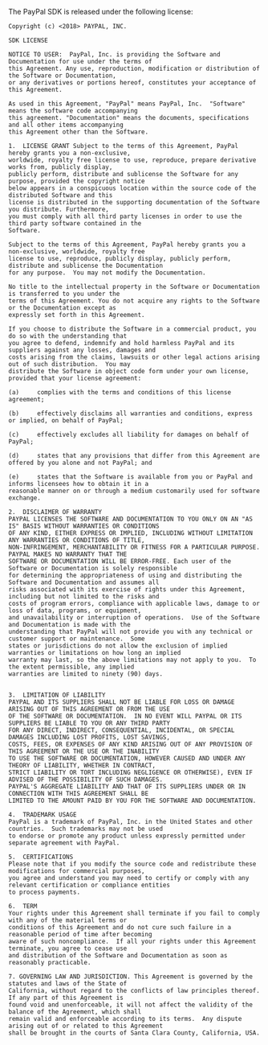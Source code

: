 The PayPal SDK is released under the following license:

    Copyright (c) <2018> PAYPAL, INC.

    SDK LICENSE

    NOTICE TO USER:  PayPal, Inc. is providing the Software and Documentation for use under the terms of 
    this Agreement. Any use, reproduction, modification or distribution of the Software or Documentation, 
    or any derivatives or portions hereof, constitutes your acceptance of this Agreement.

    As used in this Agreement, "PayPal" means PayPal, Inc.  "Software" means the software code accompanying
    this agreement. "Documentation" means the documents, specifications and all other items accompanying 
    this Agreement other than the Software.

    1.  LICENSE GRANT Subject to the terms of this Agreement, PayPal hereby grants you a non-exclusive, 
    worldwide, royalty free license to use, reproduce, prepare derivative works from, publicly display, 
    publicly perform, distribute and sublicense the Software for any purpose, provided the copyright notice
    below appears in a conspicuous location within the source code of the distributed Software and this 
    license is distributed in the supporting documentation of the Software you distribute. Furthermore, 
    you must comply with all third party licenses in order to use the third party software contained in the 
    Software.

    Subject to the terms of this Agreement, PayPal hereby grants you a non-exclusive, worldwide, royalty free
    license to use, reproduce, publicly display, publicly perform, distribute and sublicense the Documentation 
    for any purpose.  You may not modify the Documentation.

    No title to the intellectual property in the Software or Documentation is transferred to you under the 
    terms of this Agreement. You do not acquire any rights to the Software or the Documentation except as 
    expressly set forth in this Agreement.

    If you choose to distribute the Software in a commercial product, you do so with the understanding that 
    you agree to defend, indemnify and hold harmless PayPal and its suppliers against any losses, damages and 
    costs arising from the claims, lawsuits or other legal actions arising out of such distribution.  You may 
    distribute the Software in object code form under your own license, provided that your license agreement:

    (a)     complies with the terms and conditions of this license agreement;

    (b)     effectively disclaims all warranties and conditions, express or implied, on behalf of PayPal;

    (c)     effectively excludes all liability for damages on behalf of PayPal;

    (d)     states that any provisions that differ from this Agreement are offered by you alone and not PayPal; and

    (e)     states that the Software is available from you or PayPal and informs licensees how to obtain it in a 
    reasonable manner on or through a medium customarily used for software exchange.

    2.  DISCLAIMER OF WARRANTY
    PAYPAL LICENSES THE SOFTWARE AND DOCUMENTATION TO YOU ONLY ON AN "AS IS" BASIS WITHOUT WARRANTIES OR CONDITIONS 
    OF ANY KIND, EITHER EXPRESS OR IMPLIED, INCLUDING WITHOUT LIMITATION ANY WARRANTIES OR CONDITIONS OF TITLE, 
    NON-INFRINGEMENT, MERCHANTABILITY OR FITNESS FOR A PARTICULAR PURPOSE.  PAYPAL MAKES NO WARRANTY THAT THE 
    SOFTWARE OR DOCUMENTATION WILL BE ERROR-FREE. Each user of the Software or Documentation is solely responsible 
    for determining the appropriateness of using and distributing the Software and Documentation and assumes all 
    risks associated with its exercise of rights under this Agreement, including but not limited to the risks and 
    costs of program errors, compliance with applicable laws, damage to or loss of data, programs, or equipment, 
    and unavailability or interruption of operations.  Use of the Software and Documentation is made with the 
    understanding that PayPal will not provide you with any technical or customer support or maintenance.  Some 
    states or jurisdictions do not allow the exclusion of implied warranties or limitations on how long an implied 
    warranty may last, so the above limitations may not apply to you.  To the extent permissible, any implied 
    warranties are limited to ninety (90) days.


    3.  LIMITATION OF LIABILITY
    PAYPAL AND ITS SUPPLIERS SHALL NOT BE LIABLE FOR LOSS OR DAMAGE ARISING OUT OF THIS AGREEMENT OR FROM THE USE 
    OF THE SOFTWARE OR DOCUMENTATION.  IN NO EVENT WILL PAYPAL OR ITS SUPPLIERS BE LIABLE TO YOU OR ANY THIRD PARTY 
    FOR ANY DIRECT, INDIRECT, CONSEQUENTIAL, INCIDENTAL, OR SPECIAL DAMAGES INCLUDING LOST PROFITS, LOST SAVINGS, 
    COSTS, FEES, OR EXPENSES OF ANY KIND ARISING OUT OF ANY PROVISION OF THIS AGREEMENT OR THE USE OR THE INABILITY 
    TO USE THE SOFTWARE OR DOCUMENTATION, HOWEVER CAUSED AND UNDER ANY THEORY OF LIABILITY, WHETHER IN CONTRACT, 
    STRICT LIABILITY OR TORT INCLUDING NEGLIGENCE OR OTHERWISE), EVEN IF ADVISED OF THE POSSIBILITY OF SUCH DAMAGES. 
    PAYPAL'S AGGREGATE LIABILITY AND THAT OF ITS SUPPLIERS UNDER OR IN CONNECTION WITH THIS AGREEMENT SHALL BE 
    LIMITED TO THE AMOUNT PAID BY YOU FOR THE SOFTWARE AND DOCUMENTATION.

    4.  TRADEMARK USAGE
    PayPal is a trademark of PayPal, Inc. in the United States and other countries.  Such trademarks may not be used 
    to endorse or promote any product unless expressly permitted under separate agreement with PayPal.

    5.  CERTIFICATIONS
    Please note that if you modify the source code and redistribute these modifications for commercial purposes,
    you agree and understand you may need to certify or comply with any relevant certification or compliance entities
    to process payments.

    6.  TERM
    Your rights under this Agreement shall terminate if you fail to comply with any of the material terms or 
    conditions of this Agreement and do not cure such failure in a reasonable period of time after becoming 
    aware of such noncompliance.  If all your rights under this Agreement terminate, you agree to cease use 
    and distribution of the Software and Documentation as soon as reasonably practicable.

    7. GOVERNING LAW AND JURISDICTION. This Agreement is governed by the statutes and laws of the State of 
    California, without regard to the conflicts of law principles thereof.  If any part of this Agreement is 
    found void and unenforceable, it will not affect the validity of the balance of the Agreement, which shall 
    remain valid and enforceable according to its terms.  Any dispute arising out of or related to this Agreement 
    shall be brought in the courts of Santa Clara County, California, USA.
